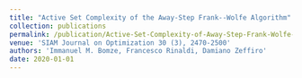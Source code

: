 ```yaml
---
title: "Active Set Complexity of the Away-Step Frank--Wolfe Algorithm"
collection: publications
permalink: /publication/Active-Set-Complexity-of-Away-Step-Frank-Wolfe-Algorithm
venue: 'SIAM Journal on Optimization 30 (3), 2470-2500'
authors: 'Immanuel M. Bomze, Francesco Rinaldi, Damiano Zeffiro'
date: 2020-01-01
---
```

